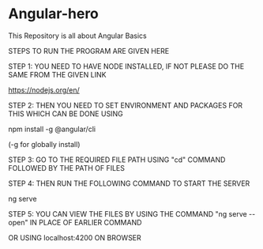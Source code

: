 # Angular-hero
This Repository is all about Angular Basics


STEPS TO RUN THE PROGRAM ARE GIVEN HERE

STEP 1: YOU NEED TO HAVE NODE INSTALLED, IF NOT PLEASE DO THE SAME FROM THE GIVEN LINK

https://nodejs.org/en/

STEP 2: THEN YOU NEED TO SET ENVIRONMENT AND PACKAGES FOR THIS WHICH CAN BE DONE USING

npm install -g @angular/cli

(-g for globally install)

STEP 3: GO TO THE REQUIRED FILE PATH USING "cd" COMMAND FOLLOWED BY THE PATH OF FILES

STEP 4: THEN RUN THE FOLLOWING COMMAND TO START THE SERVER

ng serve 

STEP 5: YOU CAN VIEW THE FILES BY USING THE COMMAND "ng serve --open" IN PLACE OF EARLIER COMMAND

OR USING localhost:4200 ON BROWSER

